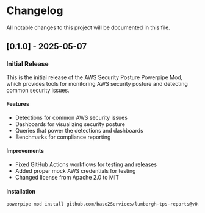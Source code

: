 # Changelog

All notable changes to this project will be documented in this file.

## [0.1.0] - 2025-05-07

### Initial Release

This is the initial release of the AWS Security Posture Powerpipe Mod, which provides tools for monitoring AWS security posture and detecting common security issues.

#### Features
- Detections for common AWS security issues
- Dashboards for visualizing security posture
- Queries that power the detections and dashboards
- Benchmarks for compliance reporting

#### Improvements
- Fixed GitHub Actions workflows for testing and releases
- Added proper mock AWS credentials for testing
- Changed license from Apache 2.0 to MIT

#### Installation
```bash
powerpipe mod install github.com/base2Services/lumbergh-tps-reports@v0.1.0
```

